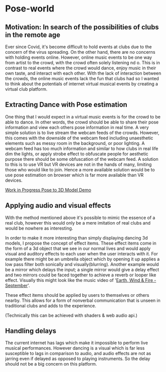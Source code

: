 # Pose-world

## Motivation: In search of the possibilities of clubs in the remote age

Ever since Covid, it's become difficult to hold events at clubs due to the concern of the virus spreading.
On the other hand, there are no concerns with holding events online. However, online music events to be one way from artist to the crowd, with the crowd often solely listening nd o. This is in contrast to real events where the crowd would dance, enjoy music in their own taste, and interact with each other. With the lack of interaction between the crowds, the online music events lack the fun that clubs had so I wanted to think about the potentials of internet virtual musical events by creating a virtual club platform.

## Extracting Dance with Pose estimation

One thing that I would expect in a virtual music events is for the crowd to be able to dance. In other words, the crowd should be able to share their pose information and view each others pose information in real time.
A very simple solution is to live stream the webcam feeds of the crowds. However, this comes with the downside of the webcam feed including unaesthetic elements such as messy room in the background, or poor lighting.
A webcam feed has too much information and similar to how clubs in real life dim the lights, or apply strobe effect to obfuscate people for aesthetic purpose there should be some obfuscation of the webcam feed.
A solution to this is to use VR but VR devices are not in the hands of many, limiting those who would like to join. Hence a more available solution would be to use pose estimation on browser which is far more available than VR devices.

[Work in Progress Pose to 3D Model Demo](https://www.cactice.com/pose-world/)

## Applying audio and visual effects

With the method mentioned above it's possible to mimic the essence of a real club, however this would only be a mere imitation of real clubs and would be nowhere as interesting.

In order to make it more interesting than simply displaying dancing 3d models, I propose the concept of effect items. These effect items come in the form of a 3d object that we see in our normal lives and would apply visual and auditory effects to each user when the user interacts with it.
For example there might be an umbrella object which by opening it up applies a low pass filter both sonically and visually(blurring).
Another example would be a mirror which delays the input; a single mirror would give a delay effect and two mirrors could be faced together to achieve a reverb or looper like effect. Visually this might look like the music video of '[Earth, Wind & Fire - September](https://www.youtube.com/watch?v=Gs069dndIYk)'.

These effect items should be applied by users to themselves or others nearby. This allows for a form of nonverbal communication that is unseen in traditional clubs and adds to the experience.

(Technically this can be achieved with shaders & web audio api.)

## Handling delays

The current internet has lags which make it impossible to perform live musical performances. However dancing is a visual which is far less susceptible to lags in comparison to audio, and audio effects are not as jarring even if delayed as opposed to playing instruments.
So the delay should not be a big concern on this platform.
